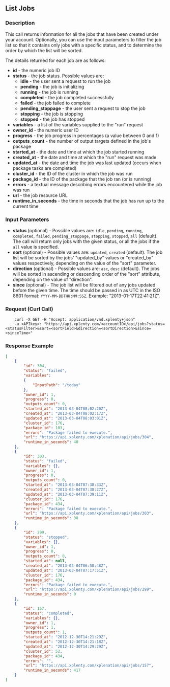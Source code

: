 ## List Jobs

### Description
This call returns information for all the jobs that have been created under your account.
Optionally, you can use the input parameters to filter the job list so that it contains only jobs with a specific status, and to determine the order by which the list will be sorted.

The details returned for each job are as follows:

* **id** - the numeric job ID
* **status** - the job status. Possible values are: 
    * **idle** - the user sent a request to run the job
    * **pending** - the job is initializing
    * **running** - the job is running
    * **completed** - the job completed successfully
    * **failed** - the job failed to complete
    * **pending_stoppage** - the user sent a request to stop the job
    * **stopping** - the job is stopping
    * **stopped** - the job has stopped
* **variables** - a list of the variables supplied to the "run" request
* **owner_id** - the numeric user ID
* **progress** - the job progress in percentages (a value between 0 and 1)
* **outputs_count** - the number of output targets defined in the job's package
* **started_at** - the date and time at which the job started running
* **created_at** - the date and time at which the "run" request was made 
* **updated_at** - the date and time the job was last updated (occurs when package tasks are completed)
* **cluster_id** - the ID of the cluster in which the job was run
* **package_id** - the ID of the package that the job ran (or is running)
* **errors** - a textual message describing errors encountered while the job was run
* **url** - the job resource URL
* **runtime_in_seconds** - the time in seconds that the job has run up to the current time

### Input Parameters
* **status** (optional) - Possible values are: ```idle```, ```pending```, ```running```, ```completed```, ```failed```, ```pending_stoppage```, ```stopping```, ```stopped```, ```all``` (default). The call will return only jobs with the given status, or all the jobs if the ```all``` value is specified. 
* **sort** (optional) - Possible values are: ```updated```, ```created``` (default). The job list will be sorted by the jobs' "updated_by" values or "created_by" values respectively, depending on the value of the "sort" parameter.
* **direction** (optional) - Possible values are: ```asc```, ```desc``` (default). The jobs will be sorted in ascending or descending order of the "sort" attribute, depending on the value of "direction".
* **since** (optional) - The job list will be filtered out of any jobs updated before the given time. The time should be passed in as UTC in the ISO 8601 format: ```YYYY-MM-DDTHH:MM:SSZ```. Example: “2013-01-17T22:41:21Z”.

### Request (Curl Call)
```shell
    curl -X GET -H "Accept: application/vnd.xplenty+json" 
    -u <APIkey>: "https://api.xplenty.com/<accountID>/api/jobs?status=<statusFilter>&sort=<sortField>&direction=<sortDirection>&since=<sinceTime>"
```
### Response Example
```json
[
    {
        "id": 304,
        "status": "failed",
        "variables": 
        {
            "InputPath": "/today"
        },
        "owner_id": 1,
        "progress": 0,
        "outputs_count": 0,
        "started_at": "2013-03-04T08:02:20Z",
        "created_at": "2013-03-04T08:02:17Z",
        "updated_at": "2013-03-04T08:03:01Z",
        "cluster_id": 176,
        "package_id": 103,
        "errors": "Package failed to execute.",
        "url": "https://api.xplenty.com/xplenation/api/jobs/304",
        "runtime_in_seconds": 40
    },
    {
        "id": 303,
        "status": "failed",
        "variables": {},
        "owner_id": 1,
        "progress": 0,
        "outputs_count": 0,
        "started_at": "2013-03-04T07:38:33Z",
        "created_at": "2013-03-04T07:38:27Z",
        "updated_at": "2013-03-04T07:39:11Z",
        "cluster_id": 176,
        "package_id": 434,
        "errors": "Package failed to execute.",
        "url": "https://api.xplenty.com/xplenation/api/jobs/303",
        "runtime_in_seconds": 38
    },
    {
        "id": 299,
        "status": "stopped",
        "variables": {},
        "owner_id": 1,
        "progress": 0,
        "outputs_count": 0,
        "started_at": null,
        "created_at": "2013-03-04T06:58:48Z",
        "updated_at": "2013-03-04T07:17:51Z",
        "cluster_id": 176,
        "package_id": 434,
        "errors": "Package failed to execute.",
        "url": "https://api.xplenty.com/xplenation/api/jobs/299",
        "runtime_in_seconds": 0
    },
    {
        "id": 157,
        "status": "completed",
        "variables": {},
        "owner_id": 1,
        "progress": 1,
        "outputs_count": 1,
        "started_at": "2012-12-30T14:21:29Z",
        "created_at": "2012-12-30T14:21:18Z",
        "updated_at": "2012-12-30T14:29:29Z",
        "cluster_id": 52,
        "package_id": 434,
        "errors": "",
        "url": "https://api.xplenty.com/xplenation/api/jobs/157",
        "runtime_in_seconds": 417
    }
]
```

